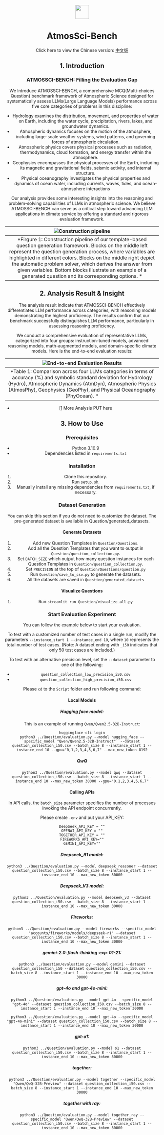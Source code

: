 <div style="text-align:center">
<a href="https://hkust.edu.hk/"><img src="https://hkust.edu.hk/sites/default/files/images/UST_L3.svg" height="45"></a>

# AtmosSci-Bench
Click here to view the Chinese version: [中文版](./README_cn.md)


## 1. Introduction
### ATMOSSCI-BENCH: Filling the Evaluation Gap
We Introduce ATMOSSCI-BENCH, a comprehensive MCQ(Multi-choices Question) benchmark framework of Atmospheric Science designed for systematically assess LLMs(Large Language Models) performance across five core categories of problems in this discipline:
+ Hydrology examines the distribution, movement, and properties of water on Earth, including the water cycle, precipitation, rivers, lakes, and groundwater dynamics.
+ Atmospheric dynamics focuses on the motion of the atmosphere, including large-scale weather systems, wind patterns, and governing forces of atmospheric circulation.
+ Atmospheric physics covers physical processes such as radiation, thermodynamics, cloud formation, and energy transfer within the atmosphere.
+ Geophysics encompasses the physical processes of the Earth, including its magnetic and gravitational fields, seismic activity, and internal structure.
+ Physical oceanography investigates the physical properties and dynamics of ocean water, including currents, waves, tides, and ocean-atmosphere interactions

Our analysis provides some interesting insights into the reasoning and problem-solving capabilities of LLMs in atmospheric science. We believe ATMOSSCI-BENCH can serve as a critical step toward advancing LLM applications in climate service by offering a standard and rigorous evaluation framework.



| ![Construction pipeline](src/pipeline.png) |
|:--:|
| *Firgure 1: Construction pipeline of our template-based question generation framework. Blocks on the middle left represent the question generation process, where variables are highlighted in different colors. Blocks on the middle right depict the automatic problem solver, which derives the answer from given variables. Bottom blocks illustrate an example of a generated question and its corresponding options. *|


## 2. Analysis Result & Insight

The analysis result indicate that ATMOSSCI-BENCH effectively differentiates LLM performance across categories, with reasoning models demonstrating the highest proficiency. The results confirm that our benchmark successfully distinguishes LLM performance, particularly in assessing reasoning proficiency.

We conduct a comprehensive evaluation of representative LLMs, categorized into four groups: instruction-tuned models, advanced reasoning models, math-augmented models, and domain-specific climate models. Here is the end-to-end evaluation results:

| ![End-to-end Evaluation Results](src/result_table1.png) |
|:--:|
| *Table 1:  Comparison across four LLMs categories in terms of accuracy (%) and symbolic standard deviation for Hydrology (Hydro), Atmospheric Dynamics (AtmDyn), Atmospheric Physics (AtmosPhy), Geophysics (GeoPhy), and Physical Oceanography (PhyOcean). *|


- [] More Analysis PUT here



## 3. How to Use
### Prerequisites
+ Python 3.10.9
+ Dependencies listed in `requirements.txt`

### Installation
1. Clone this repository.
2. Run `setup.sh`.
3. Manually install any missing dependencies from `requirements.txt`, if necessary.


### Dataset Generation
You can skip this section if you do not need to customize the dataset. The pre-generated dataset is available in Question/generated_datasets.

#### Generate Datasets
1. Add new Question Templates in `Question/Questions`.
2. Add all the Question Templates that you want to output in `Question/question_collection.py`.
3. Set `BATCH_SIZE` which output how many question instances for each Question Templates in `Question/question_collection.py`.
4. Set `PRECISION` at the top of `Question/Questions/question.py`
5. Run `Question/save_to_csv.py` to generate the datasets.
6. All the datasets are saved in `Question/generated_datasets`

#### Visualize Questions
1. Run `streamlit run Question/visualize_all.py`


### Start Evaluation Experiment
You can follow the example below to start your evaluation.

To test with a customized number of test cases in a single run, modify the parameters `--instance_start 1 --instance_end 10`, where `10` represents the total number of test cases. (Note: A dataset ending with `_i50` indicates that only 50 test cases are included.)

To test with an alternative precision level, set the `--dataset` parameter to one of the following:
+ `question_collection_low_precision_i50.csv`
+ `question_collection_high_precision_i50.csv`

Please `cd` to the `Script` folder and run following command:

#### Local Models
##### Hugging face model:

This is an example of running `Qwen/Qwen2.5-32B-Instruct`:
```
huggingface-cli login
python3 ../Question/evaluation.py --model hugging_face --specific_model "Qwen/Qwen2.5-32B-Instruct"  --dataset question_collection_i50.csv --batch_size 8 --instance_start 1 --instance_end 10 --gpu="0,1,2,3,4,5,6,7" --max_new_token 8192
```

##### QwQ

```
python3 ../Question/evaluation.py --model qwq --dataset question_collection_i50.csv --batch_size 8 --instance_start 1 --instance_end 10 --max_new_token 30000 --gpu="0,1,2,3,4,5,6,7"
```


#### Calling APIs
In API calls, the `batch_size` parameter specifies the number of processes invoking the API endpoint concurrently.

Please create `.env` and put your API_KEY:
```
DeepSeek_API_KEY = ""
OPENAI_API_KEY = ""
TOGETHER_API_KEY = ""
FIREWORKS_API_KEY=""
GEMINI_API_KEY=""
```



##### Deepseek_R1 model:
```
python3 ../Question/evaluation.py --model deepseek_reasoner --dataset question_collection_i50.csv --batch_size 8 --instance_start 1 --instance_end 10 --max_new_token 30000
```


##### Deepseek_V3 model:
```
python3 ../Question/evaluation.py --model deepseek_v3 --dataset question_collection_i50.csv --batch_size 8 --instance_start 1 --instance_end 10 --max_new_token 30000
```


##### Fireworks:
```
python3 ../Question/evaluation.py --model fireworks --specific_model "accounts/fireworks/models/deepseek-r1" --dataset question_collection_i50.csv --batch_size 8 --instance_start 1 --instance_end 10 --max_new_token 30000
```

##### gemini-2.0-flash-thinking-exp-01-21:
```
python3 ../Question/evaluation.py --model gemini --dataset question_collection_i50 --dataset question_collection_i50.csv --batch_size 8 --instance_start 1 --instance_end 10 --max_new_token 30000
```


##### gpt-4o and gpt-4o-mini:
```
python3 ../Question/evaluation.py --model gpt-4o --specific_model "gpt-4o" --dataset question_collection_i50.csv --batch_size 8 --instance_start 1 --instance_end 10 --max_new_token 30000
```
```
python3 ../Question/evaluation.py --model gpt-4o --specific_model "gpt-4o-mini" --dataset question_collection_i50.csv --batch_size 8 --instance_start 1 --instance_end 10 --max_new_token 30000
```

##### gpt-o1:
```
python3 ../Question/evaluation.py --model o1 --dataset question_collection_i50.csv --batch_size 8 --instance_start 1 --instance_end 10 --max_new_token 30000
```

##### together:
```
python3 ../Question/evaluation.py --model together --specific_model "Qwen/QwQ-32B-Preview" --dataset question_collection_i50.csv --batch_size 8 --instance_start 1 --instance_end 10 --max_new_token 30000
```

##### together with ray:
```
python3 ../Question/evaluation.py --model together_ray --specific_model "Qwen/QwQ-32B-Preview" --dataset question_collection_i50.csv --batch_size 8 --instance_start 1 --instance_end 10 --max_new_token 30000
```



